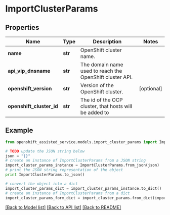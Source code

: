 # ImportClusterParams


## Properties
Name | Type | Description | Notes
------------ | ------------- | ------------- | -------------
**name** | **str** | OpenShift cluster name. | 
**api_vip_dnsname** | **str** | The domain name used to reach the OpenShift cluster API. | 
**openshift_version** | **str** | Version of the OpenShift cluster. | [optional] 
**openshift_cluster_id** | **str** | The id of the OCP cluster, that hosts will be added to | 

## Example

```python
from openshift_assisted_service.models.import_cluster_params import ImportClusterParams

# TODO update the JSON string below
json = "{}"
# create an instance of ImportClusterParams from a JSON string
import_cluster_params_instance = ImportClusterParams.from_json(json)
# print the JSON string representation of the object
print ImportClusterParams.to_json()

# convert the object into a dict
import_cluster_params_dict = import_cluster_params_instance.to_dict()
# create an instance of ImportClusterParams from a dict
import_cluster_params_form_dict = import_cluster_params.from_dict(import_cluster_params_dict)
```
[[Back to Model list]](../README.md#documentation-for-models) [[Back to API list]](../README.md#documentation-for-api-endpoints) [[Back to README]](../README.md)


